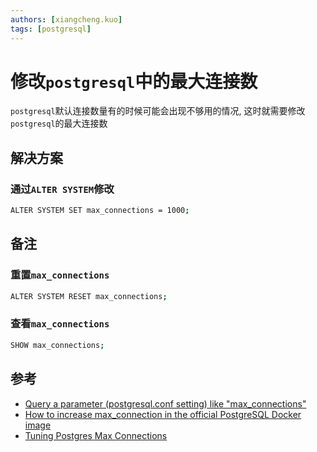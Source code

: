 ```yaml
---
authors: [xiangcheng.kuo]
tags: [postgresql]
---
```


# 修改`postgresql`中的最大连接数

`postgresql`默认连接数量有的时候可能会出现不够用的情况, 这时就需要修改`postgresql`的最大连接数

<!--truncate-->

## 解决方案

### 通过`ALTER SYSTEM`修改

```bash
ALTER SYSTEM SET max_connections = 1000;
```

## 备注

### 重置`max_connections`

```bash
ALTER SYSTEM RESET max_connections;
```

### 查看`max_connections`

```bash
SHOW max_connections;
```

## 参考

- [Query a parameter (postgresql.conf setting) like "max_connections"](https://stackoverflow.com/questions/8288823/query-a-parameter-postgresql-conf-setting-like-max-connections)
- [How to increase max_connection in the official PostgreSQL Docker image](https://stackoverflow.com/questions/47252026/how-to-increase-max-connection-in-the-official-postgresql-docker-image)
- [Tuning Postgres Max Connections](https://linuxhint.com/tuning-postgres-max-connections/)